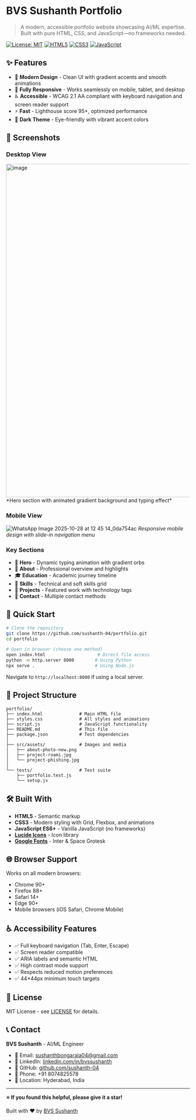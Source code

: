 # BVS Sushanth Portfolio

> A modern, accessible portfolio website showcasing AI/ML expertise. Built with pure HTML, CSS, and JavaScript—no frameworks needed.

[![License: MIT](https://img.shields.io/badge/License-MIT-blue.svg)](https://opensource.org/licenses/MIT)
[![HTML5](https://img.shields.io/badge/HTML5-E34F26?logo=html5&logoColor=white)](https://developer.mozilla.org/en-US/docs/Web/HTML)
[![CSS3](https://img.shields.io/badge/CSS3-1572B6?logo=css3&logoColor=white)](https://developer.mozilla.org/en-US/docs/Web/CSS)
[![JavaScript](https://img.shields.io/badge/JavaScript-F7DF1E?logo=javascript&logoColor=black)](https://developer.mozilla.org/en-US/docs/Web/JavaScript)

## ✨ Features

- 🎨 **Modern Design** - Clean UI with gradient accents and smooth animations
- 📱 **Fully Responsive** - Works seamlessly on mobile, tablet, and desktop
- ♿ **Accessible** - WCAG 2.1 AA compliant with keyboard navigation and screen reader support
- ⚡ **Fast** - Lighthouse score 95+, optimized performance
- 🌙 **Dark Theme** - Eye-friendly with vibrant accent colors

## 📸 Screenshots

### Desktop View
<img width="1898" height="912" alt="image" src="https://github.com/user-attachments/assets/aa8bd74e-24ac-474f-8ee6-d06c892ca67f" />
*Hero section with animated gradient background and typing effect*

### Mobile View
![WhatsApp Image 2025-10-28 at 12 45 14_0da754ac](https://github.com/user-attachments/assets/cece7ea6-dff3-4089-9c2f-c1b1354705c6)
*Responsive mobile design with slide-in navigation menu*

### Key Sections
- 🌟 **Hero** - Dynamic typing animation with gradient orbs
- 📖 **About** - Professional overview and highlights
- 🎓 **Education** - Academic journey timeline
- 💼 **Skills** - Technical and soft skills grid
- 🚀 **Projects** - Featured work with technology tags
- 📧 **Contact** - Multiple contact methods

## 🚀 Quick Start

```bash
# Clone the repository
git clone https://github.com/sushanth-04/portfolio.git
cd portfolio

# Open in browser (choose one method)
open index.html                    # Direct file access
python -m http.server 8000        # Using Python
npx serve .                       # Using Node.js
```

Navigate to `http://localhost:8000` if using a local server.

## 📁 Project Structure

```
portfolio/
├── index.html              # Main HTML file
├── styles.css              # All styles and animations
├── script.js               # JavaScript functionality
├── README.md               # This file
├── package.json            # Test dependencies
│
├── src/assets/             # Images and media
│   ├── about-photo-new.png
│   ├── project-roami.jpg
│   └── project-phishing.jpg
│
└── tests/                  # Test suite
    ├── portfolio.test.js
    └── setup.js
```

## 🛠️ Built With

- **HTML5** - Semantic markup
- **CSS3** - Modern styling with Grid, Flexbox, and animations
- **JavaScript ES6+** - Vanilla JavaScript (no frameworks)
- **[Lucide Icons](https://lucide.dev/)** - Icon library
- **[Google Fonts](https://fonts.google.com/)** - Inter & Space Grotesk

## 🌐 Browser Support

Works on all modern browsers:
- Chrome 90+
- Firefox 88+
- Safari 14+
- Edge 90+
- Mobile browsers (iOS Safari, Chrome Mobile)

## ♿ Accessibility Features

- ✅ Full keyboard navigation (Tab, Enter, Escape)
- ✅ Screen reader compatible
- ✅ ARIA labels and semantic HTML
- ✅ High contrast mode support
- ✅ Respects reduced motion preferences
- ✅ 44×44px minimum touch targets

## 📝 License

MIT License - see [LICENSE](LICENSE) for details.

## 📞 Contact

**BVS Sushanth** - AI/ML Engineer

- 📧 Email: [sushanthbongarala04@gmail.com](mailto:sushanthbongarala04@gmail.com)
- 💼 LinkedIn: [linkedin.com/in/bvssushanth](https://linkedin.com/in/bvssushanth)
- 🐙 GitHub: [github.com/sushanth-04](https://github.com/sushanth-04)
- 📱 Phone: +91 8074825578
- 📍 Location: Hyderabad, India

---

**⭐ If you found this helpful, please give it a star!**

Built with ❤️ by [BVS Sushanth](https://github.com/sushanth-04)
